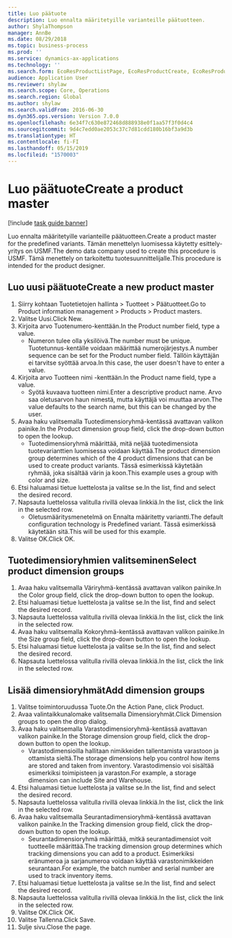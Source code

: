 ```yaml
---
title: Luo päätuote
description: Luo ennalta määritetyille varianteille päätuotteen.
author: ShylaThompson
manager: AnnBe
ms.date: 08/29/2018
ms.topic: business-process
ms.prod: ''
ms.service: dynamics-ax-applications
ms.technology: ''
ms.search.form: EcoResProductListPage, EcoResProductCreate, EcoResProductDetails, EcoResProductInventoryDimensionGroups
audience: Application User
ms.reviewer: shylaw
ms.search.scope: Core, Operations
ms.search.region: Global
ms.author: shylaw
ms.search.validFrom: 2016-06-30
ms.dyn365.ops.version: Version 7.0.0
ms.openlocfilehash: 6e34f7c630e872468d888938e0f1aa57f3f0d4c4
ms.sourcegitcommit: 9d4c7edd0ae2053c37c7d81cdd180b16bf3a9d3b
ms.translationtype: HT
ms.contentlocale: fi-FI
ms.lasthandoff: 05/15/2019
ms.locfileid: "1570003"
---
```

# <a name="create-a-product-master"></a><span data-ttu-id="11e86-103">Luo päätuote</span><span class="sxs-lookup"><span data-stu-id="11e86-103">Create a product master</span></span>

[!include [task guide banner](../../includes/task-guide-banner.md)]

<span data-ttu-id="11e86-104">Luo ennalta määritetyille varianteille päätuotteen.</span><span class="sxs-lookup"><span data-stu-id="11e86-104">Create a product master for the predefined variants.</span></span> <span data-ttu-id="11e86-105">Tämän menettelyn luomisessa käytetty esittely-yritys on USMF.</span><span class="sxs-lookup"><span data-stu-id="11e86-105">The demo data company used to create this procedure is USMF.</span></span> <span data-ttu-id="11e86-106">Tämä menettely on tarkoitettu tuotesuunnittelijalle.</span><span class="sxs-lookup"><span data-stu-id="11e86-106">This procedure is intended for the product designer.</span></span>


## <a name="create-a-new-product-master"></a><span data-ttu-id="11e86-107">Luo uusi päätuote</span><span class="sxs-lookup"><span data-stu-id="11e86-107">Create a new product master</span></span>
1. <span data-ttu-id="11e86-108">Siirry kohtaan Tuotetietojen hallinta > Tuotteet > Päätuotteet.</span><span class="sxs-lookup"><span data-stu-id="11e86-108">Go to Product information management > Products > Product masters.</span></span>
2. <span data-ttu-id="11e86-109">Valitse Uusi.</span><span class="sxs-lookup"><span data-stu-id="11e86-109">Click New.</span></span>
3. <span data-ttu-id="11e86-110">Kirjoita arvo Tuotenumero-kenttään.</span><span class="sxs-lookup"><span data-stu-id="11e86-110">In the Product number field, type a value.</span></span>
    * <span data-ttu-id="11e86-111">Numeron tulee olla yksilöivä.</span><span class="sxs-lookup"><span data-stu-id="11e86-111">The number must be unique.</span></span> <span data-ttu-id="11e86-112">Tuotetunnus-kentälle voidaan määrittää numerojärjestys.</span><span class="sxs-lookup"><span data-stu-id="11e86-112">A number sequence can be set for the Product number field.</span></span> <span data-ttu-id="11e86-113">Tällöin käyttäjän ei tarvitse syöttää arvoa.</span><span class="sxs-lookup"><span data-stu-id="11e86-113">In this case, the user doesn't have to enter a value.</span></span>  
4. <span data-ttu-id="11e86-114">Kirjoita arvo Tuotteen nimi -kenttään.</span><span class="sxs-lookup"><span data-stu-id="11e86-114">In the Product name field, type a value.</span></span>
    * <span data-ttu-id="11e86-115">Syötä kuvaava tuotteen nimi.</span><span class="sxs-lookup"><span data-stu-id="11e86-115">Enter a descriptive product name.</span></span> <span data-ttu-id="11e86-116">Arvo saa oletusarvon haun nimestä, mutta käyttäjä voi muuttaa arvon.</span><span class="sxs-lookup"><span data-stu-id="11e86-116">The value defaults to the search name, but this can be changed by the user.</span></span>  
5. <span data-ttu-id="11e86-117">Avaa haku valitsemalla Tuotedimensioryhmä-kentässä avattavan valikon painike.</span><span class="sxs-lookup"><span data-stu-id="11e86-117">In the Product dimension group field, click the drop-down button to open the lookup.</span></span>
    * <span data-ttu-id="11e86-118">Tuotedimensioryhmä määrittää, mitä neljää tuotedimensiota tuotevarianttien luomisessa voidaan käyttää.</span><span class="sxs-lookup"><span data-stu-id="11e86-118">The product dimension group determines which of the 4 product dimensions that can be used to create product variants.</span></span> <span data-ttu-id="11e86-119">Tässä esimerkissä käytetään ryhmää, joka sisältää värin ja koon.</span><span class="sxs-lookup"><span data-stu-id="11e86-119">This example uses a group with color and size.</span></span>  
6. <span data-ttu-id="11e86-120">Etsi haluamasi tietue luettelosta ja valitse se.</span><span class="sxs-lookup"><span data-stu-id="11e86-120">In the list, find and select the desired record.</span></span>
7. <span data-ttu-id="11e86-121">Napsauta luettelossa valitulla rivillä olevaa linkkiä.</span><span class="sxs-lookup"><span data-stu-id="11e86-121">In the list, click the link in the selected row.</span></span>
    * <span data-ttu-id="11e86-122">Oletusmääritysmenetelmä on Ennalta määritetty variantti.</span><span class="sxs-lookup"><span data-stu-id="11e86-122">The default configuration technology is Predefined variant.</span></span> <span data-ttu-id="11e86-123">Tässä esimerkissä käytetään sitä.</span><span class="sxs-lookup"><span data-stu-id="11e86-123">This will be used for this example.</span></span>  
8. <span data-ttu-id="11e86-124">Valitse OK.</span><span class="sxs-lookup"><span data-stu-id="11e86-124">Click OK.</span></span>

## <a name="select-product-dimension-groups"></a><span data-ttu-id="11e86-125">Tuotedimensioryhmien valitseminen</span><span class="sxs-lookup"><span data-stu-id="11e86-125">Select product dimension groups</span></span>
1. <span data-ttu-id="11e86-126">Avaa haku valitsemalla Väriryhmä-kentässä avattavan valikon painike.</span><span class="sxs-lookup"><span data-stu-id="11e86-126">In the Color group field, click the drop-down button to open the lookup.</span></span>
2. <span data-ttu-id="11e86-127">Etsi haluamasi tietue luettelosta ja valitse se.</span><span class="sxs-lookup"><span data-stu-id="11e86-127">In the list, find and select the desired record.</span></span>
3. <span data-ttu-id="11e86-128">Napsauta luettelossa valitulla rivillä olevaa linkkiä.</span><span class="sxs-lookup"><span data-stu-id="11e86-128">In the list, click the link in the selected row.</span></span>
4. <span data-ttu-id="11e86-129">Avaa haku valitsemalla Kokoryhmä-kentässä avattavan valikon painike.</span><span class="sxs-lookup"><span data-stu-id="11e86-129">In the Size group field, click the drop-down button to open the lookup.</span></span>
5. <span data-ttu-id="11e86-130">Etsi haluamasi tietue luettelosta ja valitse se.</span><span class="sxs-lookup"><span data-stu-id="11e86-130">In the list, find and select the desired record.</span></span>
6. <span data-ttu-id="11e86-131">Napsauta luettelossa valitulla rivillä olevaa linkkiä.</span><span class="sxs-lookup"><span data-stu-id="11e86-131">In the list, click the link in the selected row.</span></span>

## <a name="add-dimension-groups"></a><span data-ttu-id="11e86-132">Lisää dimensioryhmät</span><span class="sxs-lookup"><span data-stu-id="11e86-132">Add dimension groups</span></span>
1. <span data-ttu-id="11e86-133">Valitse toimintoruudussa Tuote.</span><span class="sxs-lookup"><span data-stu-id="11e86-133">On the Action Pane, click Product.</span></span>
2. <span data-ttu-id="11e86-134">Avaa valintaikkunalomake valitsemalla Dimensioryhmät.</span><span class="sxs-lookup"><span data-stu-id="11e86-134">Click Dimension groups to open the drop dialog.</span></span>
3. <span data-ttu-id="11e86-135">Avaa haku valitsemalla Varastodimensioryhmä-kentässä avattavan valikon painike.</span><span class="sxs-lookup"><span data-stu-id="11e86-135">In the Storage dimension group field, click the drop-down button to open the lookup.</span></span>
    * <span data-ttu-id="11e86-136">Varastodimensioilla hallitaan nimikkeiden tallentamista varastoon ja ottamista sieltä.</span><span class="sxs-lookup"><span data-stu-id="11e86-136">The storage dimensions help you control how items are stored and taken from inventory.</span></span> <span data-ttu-id="11e86-137">Varastodimensio voi sisältää esimerkiksi toimipisteen ja varaston.</span><span class="sxs-lookup"><span data-stu-id="11e86-137">For example, a storage dimension can include Site and Warehouse.</span></span>  
4. <span data-ttu-id="11e86-138">Etsi haluamasi tietue luettelosta ja valitse se.</span><span class="sxs-lookup"><span data-stu-id="11e86-138">In the list, find and select the desired record.</span></span>
5. <span data-ttu-id="11e86-139">Napsauta luettelossa valitulla rivillä olevaa linkkiä.</span><span class="sxs-lookup"><span data-stu-id="11e86-139">In the list, click the link in the selected row.</span></span>
6. <span data-ttu-id="11e86-140">Avaa haku valitsemalla Seurantadimensioryhmä-kentässä avattavan valikon painike.</span><span class="sxs-lookup"><span data-stu-id="11e86-140">In the Tracking dimension group field, click the drop-down button to open the lookup.</span></span>
    * <span data-ttu-id="11e86-141">Seurantadimensioryhmä määrittää, mitkä seurantadimensiot voit tuotteelle määrittää.</span><span class="sxs-lookup"><span data-stu-id="11e86-141">The tracking dimension group determines which tracking dimensions you can add to a product.</span></span> <span data-ttu-id="11e86-142">Esimerkiksi eränumeroa ja sarjanumeroa voidaan käyttää varastonimikkeiden seurantaan.</span><span class="sxs-lookup"><span data-stu-id="11e86-142">For example, the batch number and serial number are used to track inventory items.</span></span>  
7. <span data-ttu-id="11e86-143">Etsi haluamasi tietue luettelosta ja valitse se.</span><span class="sxs-lookup"><span data-stu-id="11e86-143">In the list, find and select the desired record.</span></span>
8. <span data-ttu-id="11e86-144">Napsauta luettelossa valitulla rivillä olevaa linkkiä.</span><span class="sxs-lookup"><span data-stu-id="11e86-144">In the list, click the link in the selected row.</span></span>
9. <span data-ttu-id="11e86-145">Valitse OK.</span><span class="sxs-lookup"><span data-stu-id="11e86-145">Click OK.</span></span>
10. <span data-ttu-id="11e86-146">Valitse Tallenna.</span><span class="sxs-lookup"><span data-stu-id="11e86-146">Click Save.</span></span>
11. <span data-ttu-id="11e86-147">Sulje sivu.</span><span class="sxs-lookup"><span data-stu-id="11e86-147">Close the page.</span></span>

